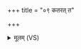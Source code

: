 +++
title = "०९ कतरत् त"

+++
<details><summary>मूलम् (VS)</summary>

क॑त॒रत्त॒ आ ह॑राणि॒ दधि॒ मन्थां॒ परि॒ श्रुत॑म्। जा॒याः पतिं॒ वि पृ॑च्छति रा॒ष्ट्रे राज्ञः॑ परि॒क्षितः॑ ॥
</details>